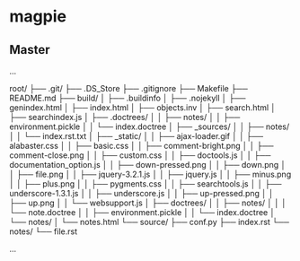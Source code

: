 # magpie


## Master

...

  root/
      ├── .git/ 
      ├── .DS_Store
      ├── .gitignore
      ├── Makefile
      ├── README.md
      ├── build/ 
      │   ├── .buildinfo
      │   ├── .nojekyll
      │   ├── genindex.html 
      │   ├── index.html 
      │   ├── objects.inv 
      │   ├── search.html 
      │   ├── searchindex.js 
      │   ├── .doctrees/ 
      │   │   ├── notes/ 
      │   │   ├── environment.pickle 
      │   │   └── index.doctree 
      │   ├── _sources/ 
      │   │   ├── notes/ 
      │   │   └── index.rst.txt
      │   ├── _static/ 
      │   │   ├── ajax-loader.gif 
      │   │   ├── alabaster.css 
      │   │   ├── basic.css 
      │   │   ├── comment-bright.png 
      │   │   ├── comment-close.png
      │   │   ├── custom.css 
      │   │   ├── doctools.js 
      │   │   ├── documentation_option.js 
      │   │   ├── down-pressed.png 
      │   │   ├── down.png 
      │   │   ├── file.png 
      │   │   ├── jquery-3.2.1.js 
      │   │   ├── jquery.js 
      │   │   ├── minus.png 
      │   │   ├── plus.png
      │   │   ├── pygments.css 
      │   │   ├── searchtools.js 
      │   │   ├── underscore-1.3.1.js 
      │   │   ├── underscore.js 
      │   │   ├── up-pressed.png 
      │   │   ├── up.png 
      │   │   └── websupport.js 
      │   ├── doctrees/ 
      │   │   ├── notes/ 
      │   │   │   └── note.doctree 
      │   │   ├── environment.pickle 
      │   │   └── index.doctree
      │   └── notes/
      │       └── notes.html 
      └── source/
          ├── conf.py
          ├── index.rst 
          └── notes/ 
              └── file.rst

...
